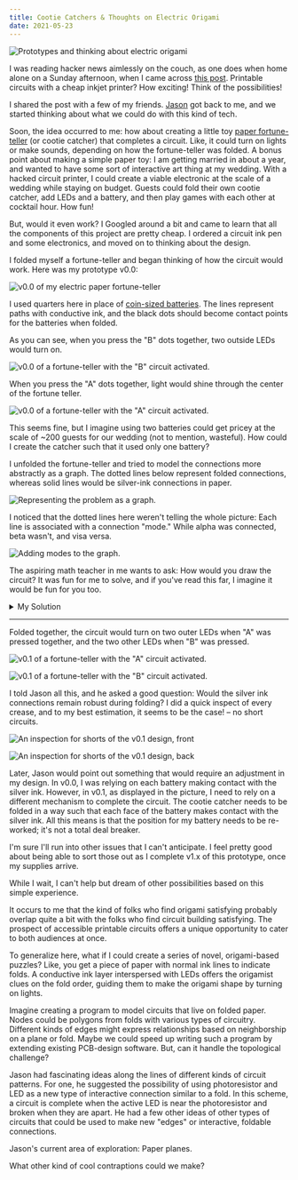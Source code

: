 ```yaml
---
title: Cootie Catchers & Thoughts on Electric Origami
date: 2021-05-23
---
```


![Prototypes and thinking about electric origami](https://alxmrs.com/assets/catcher-title.webp)

I was reading hacker news aimlessly on the couch, as one does when home alone on a Sunday afternoon, when I came across
[this post](https://news.ycombinator.com/item?id=27254480). Printable circuits with a cheap inkjet printer? How
exciting! Think of the possibilities!

I shared the post with a few of my friends. [Jason](https://jbdoar.github.io/) got back to me, and we started thinking
about what we could do with this kind of tech.

Soon, the idea occurred to me: how about creating a little
toy [paper fortune-teller](https://en.wikipedia.org/wiki/Paper_fortune_teller) (or cootie catcher) that completes a
circuit. Like, it could turn on lights or make sounds, depending on how the fortune-teller was folded. A bonus point
about making a simple paper toy: I am getting married in about a year, and wanted to have some sort of interactive art
thing at my wedding. With a hacked circuit printer, I could create a viable electronic at the scale of a wedding while
staying on budget. Guests could fold their own cootie catcher, add LEDs and a battery, and then play games with each
other at cocktail hour. How fun!

But, would it even work? I Googled around a bit and came to learn that all the components of this project are pretty
cheap. I ordered a circuit ink pen and some electronics, and moved on to thinking about the design.

I folded myself a fortune-teller and began thinking of how the circuit would work. Here was my prototype v0.0:

![v0.0 of my electric paper fortune-teller](https://alxmrs.com/assets/catcher-v00.webp)

I used quarters here in place of [coin-sized batteries](https://www.batteriesandbutter.com/RV1025.html). The lines
represent paths with conductive ink, and the black dots should become contact points for the batteries when folded.

As you can see, when you press the "B" dots together, two outside LEDs would turn on.

![v0.0 of a fortune-teller with the "B" circuit activated.](https://alxmrs.com/assets/v00-b-pressed.webp)

When you press the "A" dots together, light would shine through the center of the fortune teller.

![v0.0 of a fortune-teller with the "A" circuit activated.](https://alxmrs.com/assets/v00-a-pressed.webp)

This seems fine, but I imagine using two batteries could get pricey at the scale of ~200 guests for our wedding (not to
mention, wasteful). How could I create the catcher such that it used only one battery?

I unfolded the fortune-teller and tried to model the connections more abstractly as a graph. The dotted lines below
represent folded connections, whereas solid lines would be silver-ink connections in paper.

![Representing the problem as a graph.](https://alxmrs.com/assets/graph-initial-sketch.webp)

I noticed that the dotted lines here weren't telling the whole picture: Each line is associated with a connection
"mode." While alpha was connected, beta wasn't, and visa versa.

![Adding modes to the graph.](https://alxmrs.com/assets/graph-alpha-beta.webp)

The aspiring math teacher in me wants to ask: How would you draw the circuit? It was fun for me to solve, and if you've
read this far, I imagine it would be fun for you too.

<details>

<summary>My Solution</summary>

<p>
So, to come up with a more efficient solution, I tried to sketch out a consistent solid line graph for each mode. After
one incorrect attempt, I figured out a configuration that would complete a full circuit for each mode with only one
battery.
</p>

<p>
<img src="https://alxmrs.com/assets/graph-answer.webp" title="A solution to my simple graph problem">
</p>

<p>
(the trick was to cross the "A" connections)
</p>

<p>
This seemed good so far. However, for this to work, my graph needs to be planar. Can I fit the one-battery circuit on
one page?
</p>
<p>
The answer was "yes!" With another sketch, I had v0.1 of my design:
</p>
<p>
<img src="https://alxmrs.com/assets/catcher-v01.webp" title="v0.1 of my electric paper fortune-teller">
</p>

</details>

* * *

Folded together, the circuit would turn on two outer LEDs when "A" was pressed together, and the two other LEDs when "B"
was pressed.

![v0.1 of a fortune-teller with the "A" circuit activated.](https://alxmrs.com/assets/v01-a-pressed.webp)

![v0.1 of a fortune-teller with the "B" circuit activated.](https://alxmrs.com/assets/v01-b-pressed.webp)

I told Jason all this, and he asked a good question: Would the silver ink connections remain robust during folding? I
did a quick inspect of every crease, and to my best estimation, it seems to be the case! – no short circuits.

![An inspection for shorts of the v0.1 design, front](https://alxmrs.com/assets/catcher-v01-short-front.webp)

![An inspection for shorts of the v0.1 design, back](https://alxmrs.com/assets/catcher-v01-short-back.webp)

Later, Jason would point out something that would require an adjustment in my design. In v0.0, I was relying on each
battery making contact with the silver ink. However, in v0.1, as displayed in the picture, I need to rely on a different
mechanism to complete the circuit. The cootie catcher needs to be folded in a way such that each face of the battery
makes contact with the silver ink. All this means is that the position for my battery needs to be re-worked; it's not a
total deal breaker.

I'm sure I'll run into other issues that I can't anticipate. I feel pretty good about being able to sort those out as I
complete v1.x of this prototype, once my supplies arrive.

While I wait, I can't help but dream of other possibilities based on this simple experience.

It occurs to me that the kind of folks who find origami satisfying probably overlap quite a bit with the folks who find
circuit building satisfying. The prospect of accessible printable circuits offers a unique opportunity to cater to both
audiences at once.

To generalize here, what if I could create a series of novel, origami-based puzzles? Like, you get a piece of paper with
normal ink lines to indicate folds. A conductive ink layer interspersed with LEDs offers the origamist clues on the fold
order, guiding them to make the origami shape by turning on lights.

Imagine creating a program to model circuits that live on folded paper. Nodes could be polygons from folds with various
types of circuitry. Different kinds of edges might express relationships based on neighborship on a plane or fold. Maybe
we could speed up writing such a program by extending existing PCB-design software. But, can it handle the topological
challenge?

Jason had fascinating ideas along the lines of different kinds of circuit patterns. For one, he suggested the
possibility of using photoresistor and LED as a new type of interactive connection similar to a fold. In this scheme, a
circuit is complete when the active LED is near the photoresistor and broken when they are apart. He had a few other
ideas of other types of circuits that could be used to make new "edges" or interactive, foldable connections.

Jason's current area of exploration: Paper planes.

What other kind of cool contraptions could we make?
